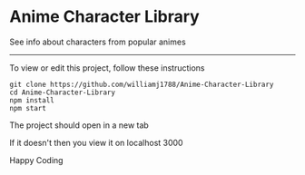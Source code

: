 # Anime Character Library
See info about characters from popular animes
___
To view or edit this project, follow these instructions
```
git clone https://github.com/williamj1788/Anime-Character-Library
cd Anime-Character-Library
npm install
npm start
```
The project should open in a new tab

If it doesn't then you view it on localhost 3000

Happy Coding
